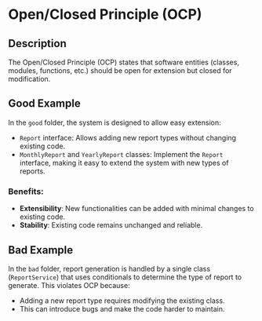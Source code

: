 # Open/Closed Principle (OCP)

## Description

The Open/Closed Principle (OCP) states that software entities (classes, modules, functions, etc.) should be open for extension but closed for modification.

## Good Example

In the `good` folder, the system is designed to allow easy extension:
- `Report` interface: Allows adding new report types without changing existing code.
- `MonthlyReport` and `YearlyReport` classes: Implement the `Report` interface, making it easy to extend the system with new types of reports.

### Benefits:
- **Extensibility**: New functionalities can be added with minimal changes to existing code.
- **Stability**: Existing code remains unchanged and reliable.

## Bad Example

In the `bad` folder, report generation is handled by a single class (`ReportService`) that uses conditionals to determine the type of report to generate. This violates OCP because:
- Adding a new report type requires modifying the existing class.
- This can introduce bugs and make the code harder to maintain.
